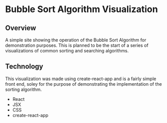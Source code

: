 # Bubble Sort Algorithm Visualization

## Overview

A simple site showing the operation of the Bubble Sort Algorithm for demonstration purposes. This is planned to be the start of a series of visualizations of common sorting and searching algorithms.

## Technology

This visualization was made using create-react-app and is a fairly simple front end, soley for the purpose of demonstrating the implementation of the sorting algorithm.

  * React
  * JSX
  * CSS
  * create-react-app

